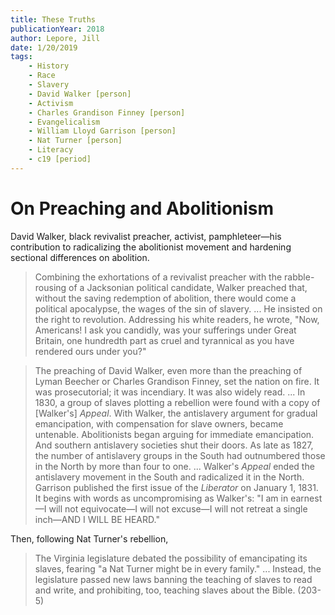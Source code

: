 ```yaml
---
title: These Truths
publicationYear: 2018
author: Lepore, Jill
date: 1/20/2019
tags:
    - History
    - Race
    - Slavery
    - David Walker [person]
    - Activism
    - Charles Grandison Finney [person]
    - Evangelicalism
    - William Lloyd Garrison [person]
    - Nat Turner [person]
    - Literacy
    - c19 [period]
---
```


# On Preaching and Abolitionism

David Walker, black revivalist preacher, activist, pamphleteer—his contribution to radicalizing the abolitionist movement and hardening sectional differences on abolition.

> Combining the exhortations of a revivalist preacher with the rabble-rousing of a Jacksonian political candidate, Walker preached that, without the saving redemption of abolition, there would come a political apocalypse, the wages of the sin of slavery. ... He insisted on the right to revolution. Addressing his white readers, he wrote, "Now, Americans! I ask you candidly, was your sufferings under Great Britain, one hundredth part as cruel and tyrannical as you have rendered ours under you?"

> The preaching of David Walker, even more than the preaching of Lyman Beecher or Charles Grandison Finney, set the nation on fire. It was prosecutorial; it was incendiary. It was also widely read. ... In 1830, a group of slaves plotting a rebellion were found with a copy of [Walker's] _Appeal_. With Walker, the antislavery argument for gradual emancipation, with compensation for slave owners, became untenable. Abolitionists began arguing for immediate emancipation. And southern antislavery societies shut their doors. As late as 1827, the number of antislavery groups in the South had outnumbered those in the North by more than four to one. ... Walker's _Appeal_ ended the antislavery movement in the South and radicalized it in the North. Garrison published the first issue of the _Liberator_ on January 1, 1831. It begins with words as uncompromising as Walker's: "I am in earnest—I will not equivocate—I will not excuse—I will not retreat a single inch—AND I WILL BE HEARD."

Then, following Nat Turner's rebellion,

> The Virginia legislature debated the possibility of emancipating its slaves, fearing "a Nat Turner might be in every family." ... Instead, the legislature passed new laws banning the teaching of slaves to read and write, and prohibiting, too, teaching slaves about the Bible. (203-5)
